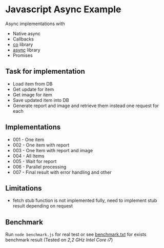 Javascript Async Example
========================

Async implementations with

* Native async
* Callbacks
* [co](https://www.npmjs.com/package/co) library
* [async](https://www.npmjs.com/package/async) library
* Promises


Task for implementation
-----------------------

* Load item from DB
* Get update for item
* Get image for item
* Save updated item into DB
* Generate report and image and retrieve them instead one request for each 

Implementations
---------------

* 001 - One item
* 002 - One item with report
* 003 - One Item with report and image
* 004 - All Items
* 005 - Wait for report
* 006 - Parallel processing
* 007 - Final result with error handling and other


Limitations
-----------
* fetch stub function is not implemented fully, need to implement stub result depending on request

Benchmark
---------

Run `node benchmark.js` for real test or see [benchmark.txt](benchmark.txt) for exists benchmark result (Tested on *2,2 GHz Intel Core i7*)